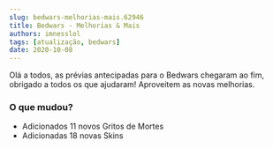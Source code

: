 ```yaml
---
slug: bedwars-melhorias-mais.62946
title: Bedwars - Melhorias & Mais
authors: imnesslol
tags: [atualização, bedwars]
date: 2020-10-08
---
```


Olá a todos, as prévias antecipadas para o Bedwars chegaram ao fim, obrigado a todos os que ajudaram! Aproveitem as novas melhorias.

<!-- truncate -->

### O que mudou?
* Adicionados 11 novos Gritos de Mortes
* Adicionadas 18 novas Skins
